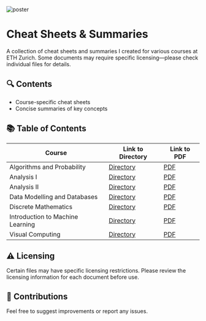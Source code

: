 ![poster](https://github.com/user-attachments/assets/d43dca28-bb3c-48e3-933b-0c1c59d83983)
# Cheat Sheets & Summaries  

A collection of cheat sheets and summaries I created for various courses at ETH Zurich. Some documents may require specific licensing—please check individual files for details.  

## 🔍 Contents  
- Course-specific cheat sheets  
- Concise summaries of key concepts   

## 📚 Table of Contents

| Course                          | Link to Directory                                                                 | Link to PDF                                                                 |
|---------------------------------|-----------------------------------------------------------------------------------|-----------------------------------------------------------------------------|
| Algorithms and Probability      | [Directory](./algorithms-and-probability)                                         | [PDF](./algorithms-and-probability/wahrscheinlichkeit-und-statistik.pdf)    |
| Analysis I                      | [Directory](./analysis-i)                                                         | [PDF](./analysis-i/analysis1.pdf)                                          |
| Analysis II                     | [Directory](./analysis-ii)                                                        | [PDF](./analysis-ii/analysis2.pdf)                                        |
| Data Modelling and Databases    | [Directory](./data-modeling-and-databases)                                       | [PDF](./data-modeling-and-databases/exam-oriented-summary.pdf)      |
| Discrete Mathematics            | [Directory](./discrete-mathematics)                                               | [PDF](./discrete-mathematics/CheatSheet-HS22-lowres.pdf)                      |
| Introduction to Machine Learning| [Directory](./introduction-to-machine-learning)                                   | [PDF](./introduction-to-machine-learning/iml-cheatsheet.pdf)|
| Visual Computing                | [Directory](./visual-computing)                                                   | [PDF](./visual-computing/main.pdf)                              |

## ⚠️ Licensing  
Certain files may have specific licensing restrictions. Please review the licensing information for each document before use.  

## 🤝 Contributions  
Feel free to suggest improvements or report any issues.
